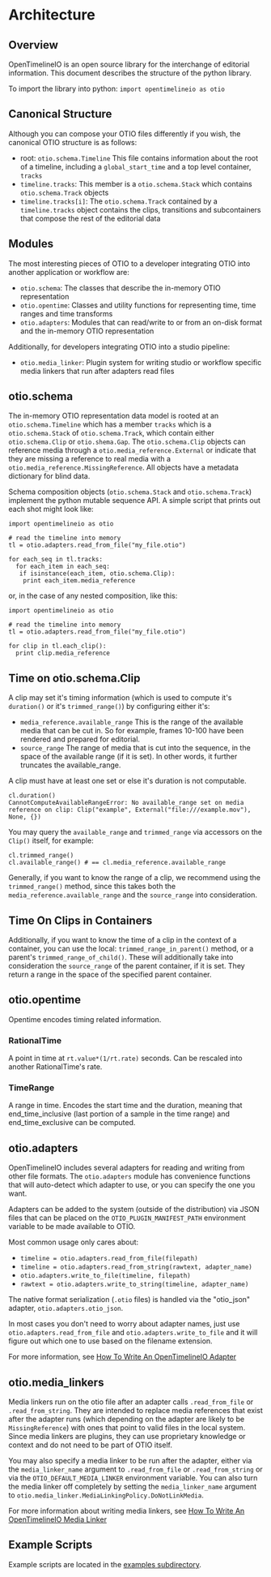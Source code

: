 # Architecture

Overview
----------

OpenTimelineIO is an open source library for the interchange of editorial information.  This document describes the structure of the python library.

To import the library into python:
`import opentimelineio as otio`

Canonical Structure
--------------------

Although you can compose your OTIO files differently if you wish, the canonical OTIO structure is as follows:

- root: `otio.schema.Timeline` This file contains information about the root of a timeline, including a `global_start_time` and a top level container, `tracks`
- `timeline.tracks`: This member is a `otio.schema.Stack` which contains `otio.schema.Track` objects
- `timeline.tracks[i]`:  The `otio.schema.Track` contained by a `timeline.tracks` object contains the clips, transitions and subcontainers that compose the rest of the editorial data

Modules
--------

The most interesting pieces of OTIO to a developer integrating OTIO into another application or workflow are:
- `otio.schema`: The classes that describe the in-memory OTIO representation
- `otio.opentime`: Classes and utility functions for representing time, time ranges and time transforms
- `otio.adapters`: Modules that can read/write to or from an on-disk format and the in-memory OTIO representation

Additionally, for developers integrating OTIO into a studio pipeline:
- `otio.media_linker`: Plugin system for writing studio or workflow specific media linkers that run after adapters read files

## otio.schema

The in-memory OTIO representation data model is rooted at an `otio.schema.Timeline` which has a member `tracks` which is a `otio.schema.Stack` of `otio.schema.Track`, which contain either `otio.schema.Clip` or `otio.shema.Gap`.  The `otio.schema.Clip` objects can reference media through a `otio.media_reference.External` or indicate that they are missing a reference to real media with a `otio.media_reference.MissingReference`.  All objects have a metadata dictionary for blind data.

Schema composition objects (`otio.schema.Stack` and `otio.schema.Track`) implement the python mutable sequence API.  A simple script that prints out each shot might look like:

```
import opentimelineio as otio

# read the timeline into memory
tl = otio.adapters.read_from_file("my_file.otio")

for each_seq in tl.tracks:
  for each_item in each_seq:
   if isinstance(each_item, otio.schema.Clip):
    print each_item.media_reference
```

or, in the case of any nested composition, like this:

```
import opentimelineio as otio

# read the timeline into memory
tl = otio.adapters.read_from_file("my_file.otio")

for clip in tl.each_clip():
  print clip.media_reference
```

## Time on otio.schema.Clip

A clip may set it's timing information (which is used to compute it's `duration()` or it's `trimmed_range()`) by configuring either it's:
- `media_reference.available_range`
 This is the range of the available media that can be cut in.  So for example, frames 10-100 have been rendered and prepared for editorial.
- `source_range`
 The range of media that is cut into the sequence, in the space of the available range (if it is set). In other words, it further truncates the available_range.

A clip must have at least one set or else it's duration is not computable.
```
cl.duration()
CannotComputeAvailableRangeError: No available_range set on media reference on clip: Clip("example", External("file:///example.mov"), None, {})
```

You may query the `available_range` and `trimmed_range` via accessors on the `Clip()` itself, for example:
```
cl.trimmed_range()
cl.available_range() # == cl.media_reference.available_range
```

Generally, if you want to know the range of a clip, we recommend using the `trimmed_range()` method, since this takes both the `media_reference.available_range` and the `source_range` into consideration.

## Time On Clips in Containers

Additionally, if you want to know the time of a clip in the context of a container, you can use the local:
`trimmed_range_in_parent()` method, or a parent's `trimmed_range_of_child()`.  These will additionally take into consideration the `source_range` of the parent container, if it is set.  They return a range in the space of the specified parent container.

## otio.opentime

Opentime encodes timing related information.

### RationalTime

A point in time at `rt.value*(1/rt.rate)` seconds.  Can be rescaled into another RationalTime's rate.

### TimeRange

A range in time.  Encodes the start time and the duration, meaning that end_time_inclusive (last portion of a sample in the time range) and end_time_exclusive can be computed.

## otio.adapters

OpenTimelineIO includes several adapters for reading and writing from other file formats. The `otio.adapters` module has convenience functions that will auto-detect which adapter to use, or you can specify the one you want.

Adapters can be added to the system (outside of the distribution) via JSON files that can be placed on the `OTIO_PLUGIN_MANIFEST_PATH` environment variable to be made available to OTIO.

Most common usage only cares about:
- `timeline = otio.adapters.read_from_file(filepath)`
- `timeline = otio.adapters.read_from_string(rawtext, adapter_name)`
- `otio.adapters.write_to_file(timeline, filepath)`
- `rawtext = otio.adapters.write_to_string(timeline, adapter_name)`

The native format serialization (`.otio` files) is handled via the "otio_json" adapter, `otio.adapters.otio_json`.

In most cases you don't need to worry about adapter names, just use `otio.adapters.read_from_file` and `otio.adapters.write_to_file` and it will figure out which one to use based on the filename extension.

For more information, see <a href="tutorials/write-an-adpater.html" target="_blank">How To Write An OpenTimelineIO Adapter</a>

## otio.media_linkers

Media linkers run on the otio file after an adapter calls `.read_from_file` or `.read_from_string`.  They are intended to replace media references that exist after the adapter runs (which depending on the adapter are likely to be `MissingReference`) with ones that point to valid files in the local system.  Since media linkers are plugins, they can use proprietary knowledge or context and do not need to be part of OTIO itself.

You may also specify a media linker to be run after the adapter, either via the `media_linker_name` argument to `.read_from_file` or `.read_from_string` or via the `OTIO_DEFAULT_MEDIA_LINKER` environment variable.  You can also turn the media linker off completely by setting the `media_linker_name` argument to `otio.media_linker.MediaLinkingPolicy.DoNotLinkMedia`.

For more information about writing media linkers, see <a href="write-a-media-linker.html" target="_blank">How To Write An OpenTimelineIO Media Linker</a>

Example Scripts
----------------

Example scripts are located in the <a href="https://github.com/PixarAnimationStudios/OpenTimelineIO/tree/master/examples" target="_blank">examples subdirectory</a>.
